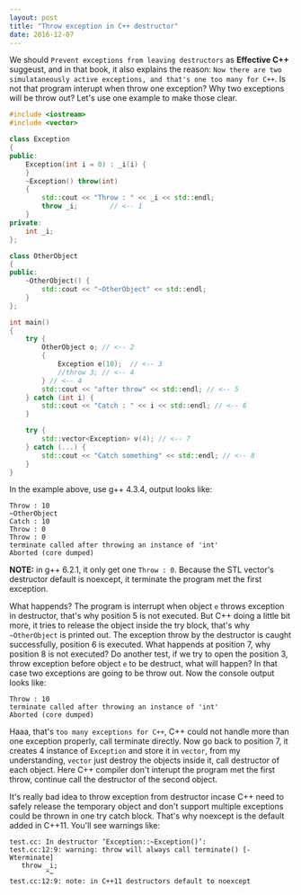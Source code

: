 ```yaml
---
layout: post
title: "Throw exception in C++ destructor"
date: 2016-12-07
---
```



We should `Prevent exceptions from leaving destructors` as **Effective C++** suggeust, and in that book, it also explains the reason: `Now there are two simulataneously active exceptions, and that's one too many for C++`. Is not that program interupt when throw one exception? Why two exceptions will be throw out? Let's use one example to make those clear.


```cpp
#include <iostream>
#include <vector>

class Exception
{
public:
	Exception(int i = 0) : _i(i) {
	}
	~Exception() throw(int)
	{
		std::cout << "Throw : " << _i << std::endl;
		throw _i;        // <-- 1
	}
private:
	int _i;
};

class OtherObject
{
public:
	~OtherObject() {
		std::cout << "~OtherObject" << std::endl;
	}
};

int main()
{
	try {
		OtherObject o; // <-- 2
		{
			Exception e(10);  // <-- 3
			//throw 3; // <-- 4
		} // <-- 4
		std::cout << "after throw" << std::endl; // <-- 5
	} catch (int i) {
		std::cout << "Catch : " << i << std::endl; // <-- 6
	}

	try {
		std::vector<Exception> v(4); // <-- 7
	} catch (...) {
		std::cout << "Catch something" << std::endl; // <-- 8
	}
}
```

In the example above, use g++ 4.3.4, output looks like:

```
Throw : 10
~OtherObject
Catch : 10
Throw : 0
Throw : 0
terminate called after throwing an instance of 'int'
Aborted (core dumped)
```

**NOTE:** in g++ 6.2.1, it only get one `Throw : 0`. Because the STL vector's destructor default is noexcept, it terminate the program met the first exception.

What happends? The program is interrupt when object `e` throws exception in destructor, that's why position 5 is not executed.
But C++ doing a little bit more, it tries to release the object inside the try block, that's why `~OtherObject` is printed out.
The exception throw by the destructor is caught successfully, position 6 is executed.
What happends at position 7, why position 8 is not executed?
Do another test, if we try to open the position 3, throw exception before object `e` to be destruct, what will happen? In that case two exceptions are going to be throw out. Now the console output looks like:

```
Throw : 10
terminate called after throwing an instance of 'int'
Aborted (core dumped)
```

Haaa, that's `too many exceptions for C++`, C++ could not handle more than one exception properly, call terminate directly.
Now go back to position 7, it creates 4 instance of `Exception` and store it in `vector`, from my understanding, `vector` just destroy the objects inside it, call destructor of each object.
Here C++ compiler don't interupt the program met the first throw, continue call the destructor of the second object.

It's really bad idea to throw exception from destructor incase C++ need to safely release the temporary object and don't support multiple exceptions could be thrown in one try catch block.
That's why noexcept is the default added in C++11. You'll see warnings like:

```
test.cc: In destructor ‘Exception::~Exception()’:
test.cc:12:9: warning: throw will always call terminate() [-Wterminate]
   throw _i;
         ^~
test.cc:12:9: note: in C++11 destructors default to noexcept
```
